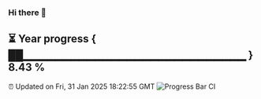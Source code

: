 ### Hi there 👋
⏳ Year progress { ██▁▁▁▁▁▁▁▁▁▁▁▁▁▁▁▁▁▁▁▁▁▁▁▁▁▁▁▁ } 8.43 %
---
⏰ Updated on Fri, 31 Jan 2025 18:22:55 GMT
![Progress Bar CI](https://github.com/liununu/liununu/workflows/Progress%20Bar%20CI/badge.svg)
